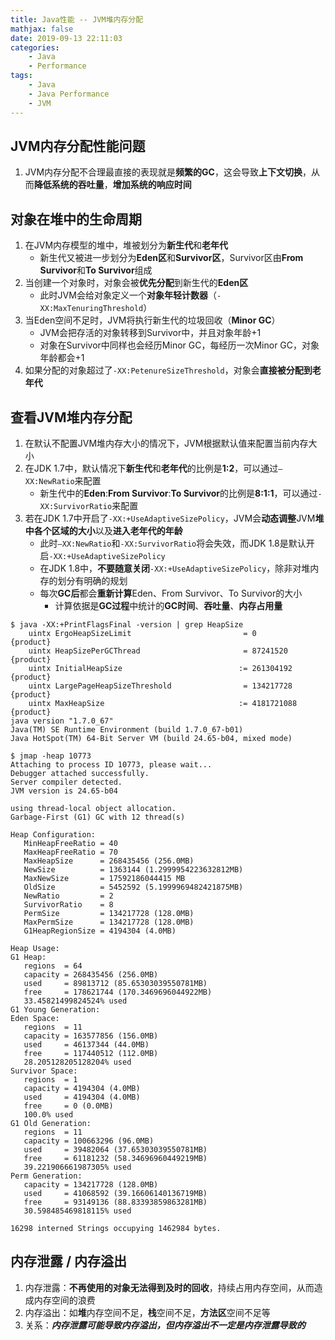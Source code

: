 ```yaml
---
title: Java性能 -- JVM堆内存分配
mathjax: false
date: 2019-09-13 22:11:03
categories:
    - Java
    - Performance
tags:
    - Java
    - Java Performance
    - JVM
---
```


## JVM内存分配性能问题
1. JVM内存分配不合理最直接的表现就是**频繁的GC**，这会导致**上下文切换**，从而**降低系统的吞吐量**，**增加系统的响应时间**

## 对象在堆中的生命周期
1. 在JVM内存模型的堆中，堆被划分为**新生代**和**老年代**
    - 新生代又被进一步划分为**Eden区**和**Survivor区**，Survivor区由**From Survivor**和**To Survivor**组成
2. 当创建一个对象时，对象会被**优先分配**到新生代的**Eden区**
    - 此时JVM会给对象定义一个**对象年轻计数器**（`-XX:MaxTenuringThreshold`）
3. 当Eden空间不足时，JVM将执行新生代的垃圾回收（**Minor GC**）
    - JVM会把存活的对象转移到Survivor中，并且对象年龄+1
    - 对象在Survivor中同样也会经历Minor GC，每经历一次Minor GC，对象年龄都会+1
4. 如果分配的对象超过了`-XX:PetenureSizeThreshold`，对象会**直接被分配到老年代**

<!-- more -->

## 查看JVM堆内存分配
1. 在默认不配置JVM堆内存大小的情况下，JVM根据默认值来配置当前内存大小
2. 在JDK 1.7中，默认情况下**新生代**和**老年代**的比例是**1:2**，可以通过`–XX:NewRatio`来配置
    - 新生代中的**Eden**:**From Survivor**:**To Survivor**的比例是**8:1:1**，可以通过`-XX:SurvivorRatio`来配置
3. 若在JDK 1.7中开启了`-XX:+UseAdaptiveSizePolicy`，JVM会**动态调整**JVM**堆中各个区域的大小**以及**进入老年代的年龄**
    - 此时`–XX:NewRatio`和`-XX:SurvivorRatio`将会失效，而JDK 1.8是默认开启`-XX:+UseAdaptiveSizePolicy`
    - 在JDK 1.8中，**不要随意关闭**`-XX:+UseAdaptiveSizePolicy`，除非对堆内存的划分有明确的规划
    - 每次**GC后**都会**重新计算**Eden、From Survivor、To Survivor的大小
        - 计算依据是**GC过程**中统计的**GC时间**、**吞吐量**、**内存占用量**

```
$ java -XX:+PrintFlagsFinal -version | grep HeapSize
    uintx ErgoHeapSizeLimit                         = 0               {product}
    uintx HeapSizePerGCThread                       = 87241520        {product}
    uintx InitialHeapSize                          := 261304192       {product}
    uintx LargePageHeapSizeThreshold                = 134217728       {product}
    uintx MaxHeapSize                              := 4181721088      {product}
java version "1.7.0_67"
Java(TM) SE Runtime Environment (build 1.7.0_67-b01)
Java HotSpot(TM) 64-Bit Server VM (build 24.65-b04, mixed mode)
```
```
$ jmap -heap 10773
Attaching to process ID 10773, please wait...
Debugger attached successfully.
Server compiler detected.
JVM version is 24.65-b04

using thread-local object allocation.
Garbage-First (G1) GC with 12 thread(s)

Heap Configuration:
   MinHeapFreeRatio = 40
   MaxHeapFreeRatio = 70
   MaxHeapSize      = 268435456 (256.0MB)
   NewSize          = 1363144 (1.2999954223632812MB)
   MaxNewSize       = 17592186044415 MB
   OldSize          = 5452592 (5.1999969482421875MB)
   NewRatio         = 2
   SurvivorRatio    = 8
   PermSize         = 134217728 (128.0MB)
   MaxPermSize      = 134217728 (128.0MB)
   G1HeapRegionSize = 4194304 (4.0MB)

Heap Usage:
G1 Heap:
   regions  = 64
   capacity = 268435456 (256.0MB)
   used     = 89813712 (85.65303039550781MB)
   free     = 178621744 (170.3469696044922MB)
   33.45821499824524% used
G1 Young Generation:
Eden Space:
   regions  = 11
   capacity = 163577856 (156.0MB)
   used     = 46137344 (44.0MB)
   free     = 117440512 (112.0MB)
   28.205128205128204% used
Survivor Space:
   regions  = 1
   capacity = 4194304 (4.0MB)
   used     = 4194304 (4.0MB)
   free     = 0 (0.0MB)
   100.0% used
G1 Old Generation:
   regions  = 11
   capacity = 100663296 (96.0MB)
   used     = 39482064 (37.65303039550781MB)
   free     = 61181232 (58.34696960449219MB)
   39.221906661987305% used
Perm Generation:
   capacity = 134217728 (128.0MB)
   used     = 41068592 (39.16606140136719MB)
   free     = 93149136 (88.83393859863281MB)
   30.598485469818115% used

16298 interned Strings occupying 1462984 bytes.
```

## 内存泄露 / 内存溢出
1. 内存泄露：**不再使用的对象无法得到及时的回收**，持续占用内存空间，从而造成内存空间的浪费
2. 内存溢出：如**堆**内存空间不足，**栈**空间不足，**方法区**空间不足等
3. 关系：_**内存泄露可能导致内存溢出，但内存溢出不一定是内存泄露导致的**_